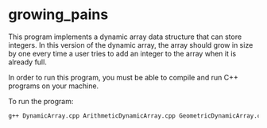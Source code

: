 # growing_pains

This program implements a dynamic array data structure that can store integers. In this version of the dynamic array, the array should grow in size by one every time a user tries to add an integer to the array when it is already full.

In order to run this program, you must be able to compile and run C++ programs on your machine.

To run the program:
```bash
g++ DynamicArray.cpp ArithmeticDynamicArray.cpp GeometricDynamicArray.cpp main.cpp && ./a.out
```
